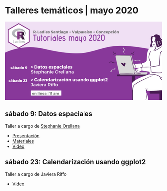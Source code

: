 # Talleres temáticos | mayo 2020

![](rladies-chile-talleres-especializados.png)

## sábado 9: Datos espaciales
Taller a cargo de [Stephanie Orellana](https://twitter.com/sporella)

* [Presentación](https://sporella.github.io/datos_espaciales_presentacion)
* [Materiales](https://github.com/sporella/datos_espaciales_tutorial)
* [Video](https://vimeo.com/416759165)

## sábado 23: Calendarización usando ggplot2
Taller a cargo de Javiera Riffo

* [Video](https://vimeo.com/421945168)
